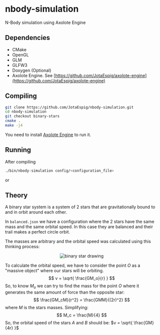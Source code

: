 # nbody-simulation
N-Body simulation using Axolote Engine

## Dependencies
* CMake
* OpenGL
* GLM
* GLFW3
* Doxygen (Optional)
* Axolote Engine. See [https://github.com/JotaEspig/axolote-engine](https://github.com/JotaEspig/axolote-engine) 

## Compiling
```bash
git clone https://github.com/JotaEspig/nbody-simulation.git
cd nbody-simulation
git checkout binary-stars
cmake .
make -j4
```
You need to install [Axolote Engine](https://github.com/JotaEspig/axolote-engine) to run it.

## Running
After compiling
```bash
./bin/nbody-simulation config/<configuration_file>
```
or

## Theory
A binary star system is a system of 2 stars that are gravitationally bound to
and in orbit around each other.

In `balanced.json` we have a configuration where the 2 stars have the same mass
and the same orbital speed. In this case they are balanced and their trail makes
a perfect circle orbit.

The masses are arbitrary and the orbital speed was calculated using this
thinking process:
<div align="center">
    <img alt="binary star drawing" src="https://iwant2study.org/lookangejss/02_newtonianmechanics_7gravity/ejss_model_gravity02_1/TwoBodyOrbits/2015-02-11_1404.png">
</div>

To calculate the orbital speed, we have to consider the point $O$ as a
"massive object" where our stars will be orbiting.
$$
v = \sqrt{ \frac{GM_o}{r} }
$$
So, to know $M_o$ we can try to find the mass for the point $O$ where it
generates the same amount of force than the opposite star:
$$
\frac{GM_cM}{r^2} = \frac{GMM}{(2r)^2}
$$
where $M$ is the stars masses. Simplifying:
$$
M_c = \frac{M}{4}
$$
So, the orbital speed of the stars $A$ and $B$ should be: $v = \sqrt{ \frac{GM}{4r} }$
